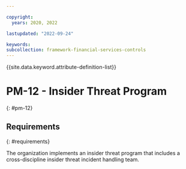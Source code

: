 ```yaml
---

copyright:
  years: 2020, 2022

lastupdated: "2022-09-24"

keywords: 
subcollection: framework-financial-services-controls
---
```


{{site.data.keyword.attribute-definition-list}}

         
# PM-12 - Insider Threat Program
{: #pm-12}

## Requirements
{: #requirements}

The organization implements an insider threat program that includes a cross-discipline insider threat incident handling team.

